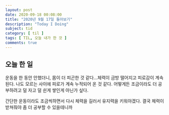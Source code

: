 ```yaml
---
layout: post
date: 2020-09-18 00:08:00
title: "2020년 9월 17일 돌아보기"
description: "Today I Doing"
subject: tid
category: [ til ]
tags: [ TIL, 오늘 내가 한 것 ]
comments: true
---
```


## 오늘 한 일

운동을 한 동안 안했더니, 몸이 더 피곤한 것 같다...체력이 금방 떨어지고 피로감이 계속된다. 나도 모르는 사이에 피로가 계속 누적되어 온 것 같다. 어떻게든 조금이라도 더 공부하려고 덜 자고 덜 쉰게 쌓인게 아닌가 싶다.

간단한 운동이라도 조금씩하면서 다시 체력을 길러서 유지력을 키워야겠다. 결국 체력이 받쳐줘야 좀 더 공부할 수 있을테니까
